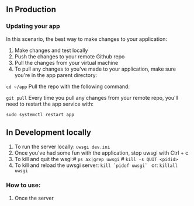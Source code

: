 ## In Production

### Updating your app
In this scenario, the best way to make changes to your application:

1) Make changes and test locally
2) Push the changes to your remote Github repo
3) Pull the changes from your virtual machine
4) To pull any changes to you've made to your application, make sure you're in the app parent directory:

```cd ~/app```
Pull the repo with the following command:

```git pull```
Every time you pull any changes from your remote repo, you'll need to restart the app service with:

```sudo systemctl restart app```

## In Development locally 

1) To run the server locally: ```uwsgi dev.ini```
1) Once you've had some fun with the application, stop uwsgi with Ctrl + c
2) To kill and quit the wsgi:# ```ps ax|grep uwsgi```
                            # ```kill -s QUIT <pidid>```
3) To kill and reload the uwsgi server:  ```kill `pidof uwsgi` ``` or: ```killall uwsgi```

### How to use:
1) Once the server